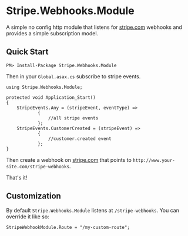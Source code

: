Stripe.Webhooks.Module
===
A simple no config http module that listens for [stripe.com](https://stripe.com) webhooks and provides a simple subscription model.

Quick Start
---
    PM> Install-Package Stripe.Webhooks.Module

Then in your `Global.asax.cs` subscribe to stripe events.

    using Stripe.Webhooks.Module;
    
    protected void Application_Start()  
    {  
        StripeEvents.Any = (stripeEvent, eventType) =>
                {
                    //all stripe events
                };
        StripeEvents.CustomerCreated = (stripeEvent) =>
                {
                    //customer.created event
                };
    }

Then create a webhook on [stripe.com](https://stripe.com) that points to `http://www.your-site.com/stripe-webhooks`. 

That's it!

Customization
---

By default `Stripe.Webhooks.Module` listens at `/stripe-webhooks`. You can override it like so:

    StripeWebhookModule.Route = "/my-custom-route";